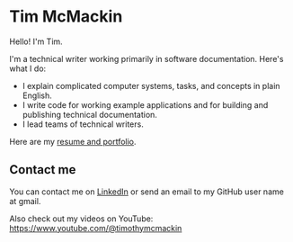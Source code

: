 # Tim McMackin

Hello! I'm Tim.

I'm a technical writer working primarily in software documentation.
Here's what I do:

- I explain complicated computer systems, tasks, and concepts in plain English.
- I write code for working example applications and for building and publishing technical documentation.
- I lead teams of technical writers.

Here are my [resume and portfolio](https://timothymcmack.in/).

## Contact me

You can contact me on [LinkedIn](https://www.linkedin.com/in/timothymcmackin/) or send an email to my GitHub user name at gmail.

Also check out my videos on YouTube: https://www.youtube.com/@timothymcmackin
